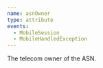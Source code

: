 ```yaml
---
name: asnOwner
type: attribute
events:
  - MobileSession
  - MobileHandledException
---
```


The telecom owner of the ASN.